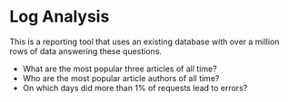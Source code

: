 # Log Analysis

This is a reporting tool that uses an existing database with over a million rows of data answering these questions.

* What are the most popular three articles of all time?
* Who are the most popular article authors of all time?
* On which days did more than 1% of requests lead to errors?